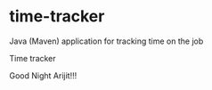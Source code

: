 # time-tracker
Java (Maven) application for tracking time on the job

Time tracker

Good Night Arijit!!!
